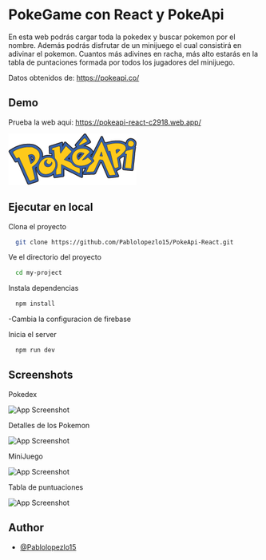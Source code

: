 
# PokeGame con React y PokeApi

En esta web podrás cargar toda la pokedex y buscar pokemon por el nombre. Además podrás disfrutar de un minijuego el cual consistirá en adivinar el pokemon. Cuantos más adivines en racha, más alto estarás en la tabla de puntaciones formada por todos los jugadores del minijuego.

Datos obtenidos de: https://pokeapi.co/


## Demo
Prueba la web aqui: 
https://pokeapi-react-c2918.web.app/


![Logo](https://raw.githubusercontent.com/PokeAPI/media/master/logo/pokeapi_256.png)


## Ejecutar en local

Clona el proyecto

```bash
  git clone https://github.com/Pablolopezlo15/PokeApi-React.git
```

Ve el directorio del proyecto

```bash
  cd my-project
```

Instala dependencias

```bash
  npm install
```
-Cambia la configuracion de firebase

Inicia el server

```bash
  npm run dev
```


## Screenshots
Pokedex

![App Screenshot](https://i.imgur.com/mMgMqxh.png)

Detalles de los Pokemon

![App Screenshot](https://i.imgur.com/OAjutjb.png)

MiniJuego 

![App Screenshot](https://i.imgur.com/MYmapf6.png)

Tabla de puntuaciones

![App Screenshot](https://i.imgur.com/jpECfx8.png)


## Author

- [@Pablolopezlo15](https://www.github.com/Pablolopezlo15)

